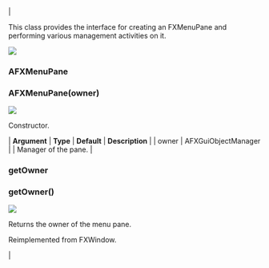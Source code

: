 | 

This class provides the interface for creating an FXMenuPane and performing various management activities on it.

![](../SIMACAERefImages/gui-afxmenupane.png)

### AFXMenuPane

###   

### AFXMenuPane(owner)  
![](../IconsReference/butix_top_wline.png)

Constructor.

| **Argument** | **Type** | **Default** | **Description** |
| owner | AFXGuiObjectManager |   | Manager of the pane. |

### getOwner

###   

### getOwner()  
![](../IconsReference/butix_top_wline.png)

Returns the owner of the menu pane.

Reimplemented from FXWindow.



 |
